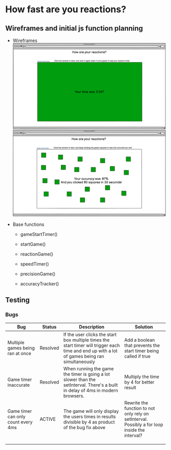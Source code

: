 # How fast are you reactions?

## Wireframes and initial js function planning

- Wireframes \
![image](readme-assets/images/reaction-wireframe.png) \
![image](readme-assets/images/precision-wireframe.png)

- Base functions
    - gameStartTimer()

    - startGame()

    - reactionGame()

    - speedTimer()

    - precisionGame()

    - accuracyTracker()

## Testing

### Bugs
| Bug    | Status      | Description | Solution |
| --- | ------ | ----------- | -------- |
| Multiple games being ran at once | Resolved | If the user clicks the start box multiple times the start timer will trigger each time and end up with a lot of games being ran simultaneously | Add a boolean that prevents the start timer being called if true |
| Game timer inaccurate | Resolved | When running the game the timer is going a lot slower than the setInterval. There's a built in delay of 4ms in modern browsers. | Multiply the time by 4 for better result
| Game timer can only count every 4ms | ACTIVE | The game will only display the users times in results divisible by 4 as product of the bug fix above | Rewrite the function to not only rely on setInterval. Possibly a for loop inside the interval? |
|        |              |                        |                  |
|        |              |                        |                  |
|        |              |                        |                  |
